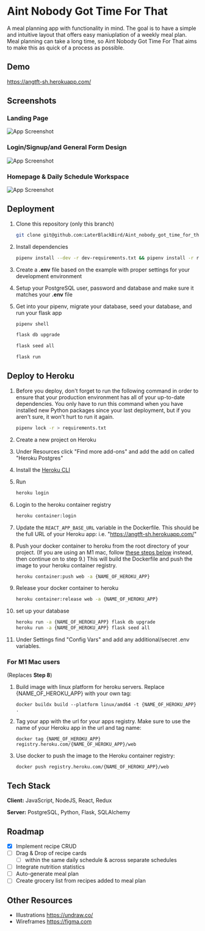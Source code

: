 # Aint Nobody Got Time For That

A meal planning app with functionality in mind.  The goal is to have a simple and intuitive
layout that offers easy maniuplation of a weekly meal plan.  Meal planning can take a long time,
so Aint Nobody Got Time For That aims to make this as quick of a process as possible.


## Demo

https://angtft-sh.herokuapp.com/

## Screenshots

### Landing Page
![App Screenshot](https://res.cloudinary.com/dd1ndszow/image/upload/v1643235037/Aint%20Nobody%20Got%20Time%20For%20That/landing_page_hzdqaq.png)


### Login/Signup/and General Form Design
![App Screenshot](https://res.cloudinary.com/dd1ndszow/image/upload/v1643235037/Aint%20Nobody%20Got%20Time%20For%20That/login_and_general_form_design_wdh41a.png)

### Homepage & Daily Schedule Workspace
![App Screenshot](https://res.cloudinary.com/dd1ndszow/image/upload/v1643235037/Aint%20Nobody%20Got%20Time%20For%20That/homepage_layout_v565of.png)
## Deployment

1. Clone this repository (only this branch)

   ```bash
   git clone git@github.com:LaterBlackBird/Aint_nobody_got_time_for_that.git
   ```

2. Install dependencies

      ```bash
      pipenv install --dev -r dev-requirements.txt && pipenv install -r requirements.txt
      ```

3. Create a **.env** file based on the example with proper settings for your
   development environment
4. Setup your PostgreSQL user, password and database and make sure it matches your **.env** file

5. Get into your pipenv, migrate your database, seed your database, and run your flask app

   ```bash
   pipenv shell
   ```

   ```bash
   flask db upgrade
   ```

   ```bash
   flask seed all
   ```

   ```bash
   flask run
   ```


## Deploy to Heroku

1. Before you deploy, don't forget to run the following command in order to
ensure that your production environment has all of your up-to-date
dependencies. You only have to run this command when you have installed new
Python packages since your last deployment, but if you aren't sure, it won't
hurt to run it again.

   ```bash
   pipenv lock -r > requirements.txt
   ```

2. Create a new project on Heroku
3. Under Resources click "Find more add-ons" and add the add on called "Heroku Postgres"
4. Install the [Heroku CLI](https://devcenter.heroku.com/articles/heroku-command-line)
5. Run

   ```bash
   heroku login
   ```

6. Login to the heroku container registry

   ```bash
   heroku container:login
   ```

7. Update the `REACT_APP_BASE_URL` variable in the Dockerfile.
   This should be the full URL of your Heroku app: i.e. "https://angtft-sh.herokuapp.com/"
8. Push your docker container to heroku from the root directory of your project.
   (If you are using an M1 mac, follow [these steps below](#for-m1-mac-users) instead, then continue on to step 9.)
   This will build the Dockerfile and push the image to your heroku container registry.

   ```bash
   heroku container:push web -a {NAME_OF_HEROKU_APP}
   ```

9. Release your docker container to heroku

      ```bash
      heroku container:release web -a {NAME_OF_HEROKU_APP}
      ```

10. set up your database

      ```bash
      heroku run -a {NAME_OF_HEROKU_APP} flask db upgrade
      heroku run -a {NAME_OF_HEROKU_APP} flask seed all
      ```

11. Under Settings find "Config Vars" and add any additional/secret .env variables.


### For M1 Mac users

(Replaces **Step 8**)

1. Build image with linux platform for heroku servers. Replace
{NAME_OF_HEROKU_APP} with your own tag:

   ```bash=
   docker buildx build --platform linux/amd64 -t {NAME_OF_HEROKU_APP} .
   ```

2. Tag your app with the url for your apps registry. Make sure to use the name
of your Heroku app in the url and tag name:

   ```bash=2
   docker tag {NAME_OF_HEROKU_APP} registry.heroku.com/{NAME_OF_HEROKU_APP}/web
   ```

3. Use docker to push the image to the Heroku container registry:

   ```bash=3
   docker push registry.heroku.com/{NAME_OF_HEROKU_APP}/web
   ```

## Tech Stack

**Client:** JavaScript, NodeJS, React, Redux

**Server:** PostgreSQL, Python, Flask, SQLAlchemy


## Roadmap
- [x] Implement recipe CRUD
- [ ] Drag & Drop of recipe cards
  - [ ] within the same daily schedule & across separate schedules
- [ ] Integrate nutrition statistics
- [ ] Auto-generate meal plan
- [ ] Create grocery list from recipes added to meal plan

## Other Resources
- Illustrations https://undraw.co/
- Wireframes https://figma.com
